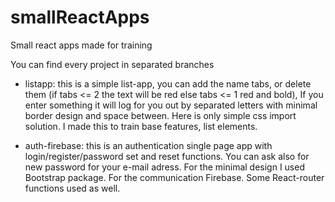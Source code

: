 # smallReactApps

Small react apps made for training 

You can find every project in separated branches
- listapp: 
this is a simple list-app, you can add the name tabs, or delete them (if tabs <= 2 the text will be red else tabs <= 1 red and bold), 
If you enter something it will log for you out by separated letters with minimal border design and space between. 
Here is only simple css import solution. I made this to train base features, list elements. 


- auth-firebase:
this is an authentication single page app with login/register/password set and reset functions. 
You can ask also for new password for your e-mail adress. 
For the minimal design I used Bootstrap package. 
For the communication Firebase. 
Some React-router functions used as well. 
